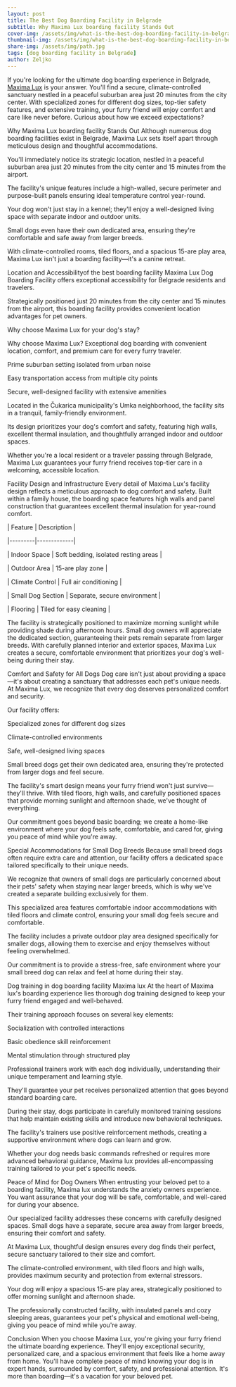 ```yaml
---
layout: post
title: The Best Dog Boarding Facility in Belgrade
subtitle: Why Maxima Lux boarding facility Stands Out
cover-img: /assets/img/what-is-the-best-dog-boarding-facility-in-belgrade.jpg
thumbnail-img: /assets/img/what-is-the-best-dog-boarding-facility-in-belgrade.jpg
share-img: /assets/img/path.jpg
tags: [dog boarding facility in Belgrade]
author: Zeljko
---
```



If you're looking for the ultimate dog boarding experience in Belgrade, [Maxima Lux](https://pansionzapse.net/) is your answer. You'll find a secure, climate-controlled sanctuary nestled in a peaceful suburban area just 20 minutes from the city center. With specialized zones for different dog sizes, top-tier safety features, and extensive training, your furry friend will enjoy comfort and care like never before. Curious about how we exceed expectations?

Why Maxima Lux boarding facility Stands Out
Although numerous dog boarding facilities exist in Belgrade, Maxima Lux sets itself apart through meticulous design and thoughtful accommodations.

You'll immediately notice its strategic location, nestled in a peaceful suburban area just 20 minutes from the city center and 15 minutes from the airport.

The facility's unique features include a high-walled, secure perimeter and purpose-built panels ensuring ideal temperature control year-round.

Your dog won't just stay in a kennel; they'll enjoy a well-designed living space with separate indoor and outdoor units.

Small dogs even have their own dedicated area, ensuring they're comfortable and safe away from larger breeds.

With climate-controlled rooms, tiled floors, and a spacious 15-are play area, Maxima Lux isn't just a boarding facility—it's a canine retreat.

Location and Accessibilityof the best boarding facility
Maxima Lux Dog Boarding Facility offers exceptional accessibility for Belgrade residents and travelers.

Strategically positioned just 20 minutes from the city center and 15 minutes from the airport, this boarding facility provides convenient location advantages for pet owners.

Why choose Maxima Lux for your dog's stay?

Why choose Maxima Lux? Exceptional dog boarding with convenient location, comfort, and premium care for every furry traveler.

Prime suburban setting isolated from urban noise

Easy transportation access from multiple city points

Secure, well-designed facility with extensive amenities

Located in the Čukarica municipality's Umka neighborhood, the facility sits in a tranquil, family-friendly environment.

Its design prioritizes your dog's comfort and safety, featuring high walls, excellent thermal insulation, and thoughtfully arranged indoor and outdoor spaces.

Whether you're a local resident or a traveler passing through Belgrade, Maxima Lux guarantees your furry friend receives top-tier care in a welcoming, accessible location.

Facility Design and Infrastructure
Every detail of Maxima Lux's facility design reflects a meticulous approach to dog comfort and safety. Built within a family house, the boarding space features high walls and panel construction that guarantees excellent thermal insulation for year-round comfort.

| Feature | Description |

|---------|-------------|

| Indoor Space | Soft bedding, isolated resting areas |

| Outdoor Area | 15-are play zone |

| Climate Control | Full air conditioning |

| Small Dog Section | Separate, secure environment |

| Flooring | Tiled for easy cleaning |

The facility is strategically positioned to maximize morning sunlight while providing shade during afternoon hours. Small dog owners will appreciate the dedicated section, guaranteeing their pets remain separate from larger breeds. With carefully planned interior and exterior spaces, Maxima Lux creates a secure, comfortable environment that prioritizes your dog's well-being during their stay.

Comfort and Safety for All Dogs
Dog care isn't just about providing a space—it's about creating a sanctuary that addresses each pet's unique needs. At Maxima Lux, we recognize that every dog deserves personalized comfort and security.

Our facility offers:

Specialized zones for different dog sizes

Climate-controlled environments

Safe, well-designed living spaces

Small breed dogs get their own dedicated area, ensuring they're protected from larger dogs and feel secure.

The facility's smart design means your furry friend won't just survive—they'll thrive. With tiled floors, high walls, and carefully positioned spaces that provide morning sunlight and afternoon shade, we've thought of everything.

Our commitment goes beyond basic boarding; we create a home-like environment where your dog feels safe, comfortable, and cared for, giving you peace of mind while you're away.

Special Accommodations for Small Dog Breeds
Because small breed dogs often require extra care and attention, our facility offers a dedicated space tailored specifically to their unique needs.

We recognize that owners of small dogs are particularly concerned about their pets' safety when staying near larger breeds, which is why we've created a separate building exclusively for them.

This specialized area features comfortable indoor accommodations with tiled floors and climate control, ensuring your small dog feels secure and comfortable.

The facility includes a private outdoor play area designed specifically for smaller dogs, allowing them to exercise and enjoy themselves without feeling overwhelmed.

Our commitment is to provide a stress-free, safe environment where your small breed dog can relax and feel at home during their stay.

Dog training in dog boarding facility Maxima lux
At the heart of Maxima lux's boarding experience lies thorough dog training designed to keep your furry friend engaged and well-behaved.

Their training approach focuses on several key elements:

Socialization with controlled interactions

Basic obedience skill reinforcement

Mental stimulation through structured play

Professional trainers work with each dog individually, understanding their unique temperament and learning style.

They'll guarantee your pet receives personalized attention that goes beyond standard boarding care.

During their stay, dogs participate in carefully monitored training sessions that help maintain existing skills and introduce new behavioral techniques.

The facility's trainers use positive reinforcement methods, creating a supportive environment where dogs can learn and grow.

Whether your dog needs basic commands refreshed or requires more advanced behavioral guidance, Maxima lux provides all-encompassing training tailored to your pet's specific needs.

Peace of Mind for Dog Owners
When entrusting your beloved pet to a boarding facility, Maxima lux understands the anxiety owners experience. You want assurance that your dog will be safe, comfortable, and well-cared for during your absence.

Our specialized facility addresses these concerns with carefully designed spaces. Small dogs have a separate, secure area away from larger breeds, ensuring their comfort and safety.

At Maxima Lux, thoughtful design ensures every dog finds their perfect, secure sanctuary tailored to their size and comfort.

The climate-controlled environment, with tiled floors and high walls, provides maximum security and protection from external stressors.

Your dog will enjoy a spacious 15-are play area, strategically positioned to offer morning sunlight and afternoon shade.

The professionally constructed facility, with insulated panels and cozy sleeping areas, guarantees your pet's physical and emotional well-being, giving you peace of mind while you're away.

Conclusion
When you choose Maxima Lux, you're giving your furry friend the ultimate boarding experience. They'll enjoy exceptional security, personalized care, and a spacious environment that feels like a home away from home. You'll have complete peace of mind knowing your dog is in expert hands, surrounded by comfort, safety, and professional attention. It's more than boarding—it's a vacation for your beloved pet.
